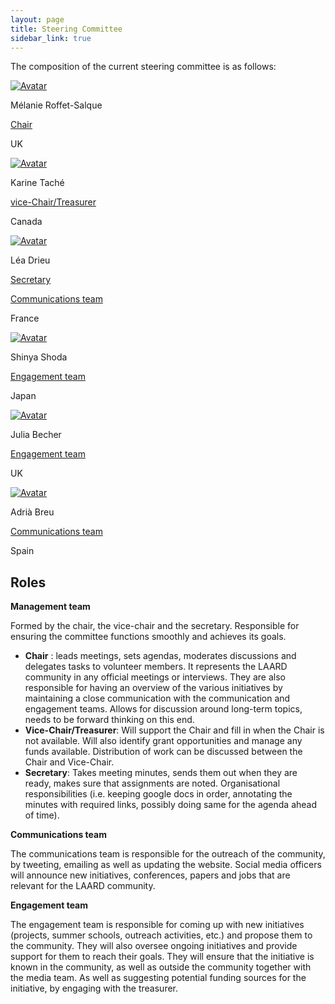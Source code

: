 ```yaml
---
layout: page
title: Steering Committee
sidebar_link: true
---
```


The composition of the current steering committee is as follows:

<!-- 
DEV NOTES:
div class "avatar" blocks define the number of profiles in each row. 
They contain div class "member" blocks that have the picture of each member followed by their info.
-->
<div class="avatar">

<div class ="member">
<div class="square"><a href="https://www.bristol.ac.uk/people/person/Melanie-Roffet-Salque-6bd37ac0-a205-408c-af56-a0bdaeb5a5f6/" target="_blank"><img src="{{ "/assets/media/melanie.jpg" | relative_url }}" alt="Avatar" /></a></div>
<p>Mélanie Roffet-Salque</p>
<p class="role"><a href="#management">Chair</a></p>
<p>UK</p>
  <p></p>
</div>

<div class ="member">
<div class="square"><a href="https://www.flsh.ulaval.ca/notre-faculte/repertoire-du-personnel/karine-tache" target="_blank"><img src="{{ "/assets/media/karine.jpg" | relative_url }}" alt="Avatar" /></a></div>
<p>Karine Taché</p>
<p class="role"><a href="#management">vice-Chair/Treasurer</a></p>
<p>Canada</p>
  <p></p>
</div>

<div class ="member">
<div class="square"><a href="https://www.cepam.cnrs.fr/contact/lea-drieu/" target="_blank"><img src="{{ "/assets/media/lea.jpg" | relative_url }}" alt="Avatar" /></a></div>
<p>Léa Drieu</p>
<p class="role"><a href="#management">Secretary</a></p>
<p class="role"><a href="#communications">Communications team</a></p>
<p>France</p>
<p></p>
</div>

</div>

<div class="avatar">

<div class ="member">
<div class="square"><a href="https://researchmap.jp/shoda_shinya?lang=en" target="_blank"><img src="{{ "/assets/media/shinya.png" | relative_url }}" alt="Avatar" /></a></div>
<p>Shinya Shoda</p>
<p class="role"><a href="#engagement">Engagement team</a></p>
<p>Japan</p>
  <p></p>
</div>

<div class ="member">
<div class="square"><a href="https://sites.google.com/palaeome.org/chemarch/esr-projects/esr-9-julia-becher" target="_blank"><img src="{{ "/assets/media/julia.jpg" | relative_url }}" alt="Avatar" /></a></div>
<p>Julia Becher</p>
<p class="role"><a href="#engagement">Engagement team</a></p>
<p>UK</p>
  <p></p>
</div>

<div class ="member">
<div class="square"><a href="https://portalrecerca.uab.cat/en/persons/adria-breu-barcons-2" target="_blank"><img src="{{ "/assets/media/adria.jpeg" | relative_url }}" alt="Avatar" /></a></div>
<p>Adrià Breu</p>
<p class="role"><a href="#communications">Communications team</a></p>
<p>Spain</p>
  <p></p>
</div>

</div>





## Roles

**Management team** <a id="management"></a>

Formed by the chair, the vice-chair and the secretary. Responsible for ensuring the committee functions smoothly and achieves its goals.
- **Chair** : leads meetings, sets agendas, moderates discussions and delegates tasks to volunteer members. It represents the LAARD community in any official meetings or interviews. They are also responsible for having an overview of the various initiatives by maintaining a close communication with the communication and engagement teams. Allows for discussion around long-term topics, needs to be forward thinking on this end.
-	**Vice-Chair/Treasurer**: Will support the Chair and fill in when the Chair is not available. Will also identify grant opportunities and manage any funds available. Distribution of work can be discussed between the Chair and Vice-Chair.
- **Secretary**: Takes meeting minutes, sends them out when they are ready, makes sure that assignments are noted. Organisational responsibilities (i.e. keeping google docs in order, annotating the minutes with required links, possibly doing same for the agenda ahead of time).
  
**Communications team**<a id="communications"></a>

The communications team is responsible for the outreach of the community, by tweeting, emailing as well as updating the website. Social media officers will announce new initiatives, conferences, papers and jobs that are relevant for the LAARD community.

**Engagement team**<a id="engagement"></a>

The engagement team is responsible for coming up with new initiatives (projects, summer schools, outreach activities, etc.) and propose them to the community. They will also oversee ongoing initiatives and provide support for them to reach their goals. They will ensure that the initiative is known in the community, as well as outside the community together with the media team. As well as suggesting potential funding sources for the initiative, by engaging with the treasurer.

